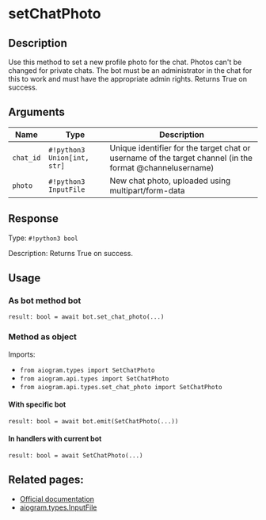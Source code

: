 # setChatPhoto

## Description

Use this method to set a new profile photo for the chat. Photos can't be changed for private chats. The bot must be an administrator in the chat for this to work and must have the appropriate admin rights. Returns True on success.


## Arguments

| Name | Type | Description |
| - | - | - |
| `chat_id` | `#!python3 Union[int, str]` | Unique identifier for the target chat or username of the target channel (in the format @channelusername) |
| `photo` | `#!python3 InputFile` | New chat photo, uploaded using multipart/form-data |



## Response

Type: `#!python3 bool`

Description: Returns True on success.


## Usage


### As bot method bot

```python3
result: bool = await bot.set_chat_photo(...)
```

### Method as object

Imports:

- `from aiogram.types import SetChatPhoto`
- `from aiogram.api.types import SetChatPhoto`
- `from aiogram.api.types.set_chat_photo import SetChatPhoto`


#### With specific bot
```python3
result: bool = await bot.emit(SetChatPhoto(...))
```

#### In handlers with current bot
```python3
result: bool = await SetChatPhoto(...)
```


## Related pages:

- [Official documentation](https://core.telegram.org/bots/api#setchatphoto)
- [aiogram.types.InputFile](../types/input_file.md)
